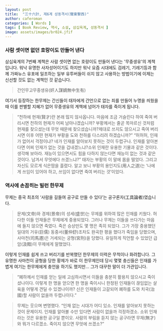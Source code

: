 ```yaml
---
layout: post
title:  "三十六計, 제6계 성동격서(聲東擊西)"
author: caferoman
categories: [ Words ]
tags: [ Book Review, 역사, 소설, 삼십육계, 성동격서 ]
image: assets/images/br024.jfif
---
```

### 사람 셋이면 없던 호랑이도 만들어 낸다

삼십육계의 7번째 계책은 사람 셋이면 없는 호랑이도 만들어 낸다는 '무중생유'의 계책입니다.
워낙 유명한 사자성어이기도 하지만 워낙 요즘 시대에도 검레기, 기레기등과 함께 가짜뉴스 유포에 일조하는 일부 유투버들이 쉬지 않고 사용하는 방법이기에 이제는 신선할 것도 없는 계책인 것 같습니다.

> 간인무고무중생유(奸人謀嫡無中生有)

여기서 등장하는 한무제는 간신들이 태자에게 간언으로 없는 죄를 만들어 누명을 씌웠을 때 이를 판별할 지혜가 없어 무중생유의 계책에 넘어가 태자를 죽이게 됩니다.

> “천하에 현재(賢才)란 본래 많지 않사옵니다. 마음에 조금 거슬린다 하여 죽여 버리시면 천하의 현재가 어찌 남아나겠습니까? 부황께서는 줄곧 목마르신 것처럼 현재를 찾으셨는데 무엇 때문에 찾으셨습니까?제대로 쓰지도 않으시고 죽여 버리시면 이후 어떤 현재가 부황을 도와 천하를 다스리려 하겠습니까?” “허허허, 인재가 없어서 걱정이냐? 네가 인재를 알아보지 못하는 것이 두렵구나. 인재를 알아본다면 어찌 인재가 없는 것을 겁내겠느냐?소위 인재란 유용한 기물과 같은 것이다. 생각해 보아라. 재능이 있으면서도 힘을 다하지 않는다면 재능이 없는 것과 같은 것이다. 남겨서 무엇에다 쓰겠느냐?” 태자는 부황의 이 말에 몸을 떨었다. 그리고 자신도 모르게 식은땀을 흘렸다. 알고 보니 부황의 용인지도(用人之道)는 ‘나에게 쓰임이 있어야 하고, 쓰임이 없다면 죽여 버리는 것’이었다.


### 역사에 손꼽히는 빌런 한무제

무제는 중국 최초의 ‘사람을 길들여 공구로 만들 수 있다’는 공구론자(工具論者)였습니다.

> 문제(文帝)와 경제(景帝)의 성세(盛世)는 무제를 위하여 많은 인재를 키웠다. 허다한 이들 인재들은 무제에게 중용되었다. 그러나 무제는 이들을 쓰다가는 마음에 들지 않으면 죽였다. 죽은 승상만도 몇 명은 족히 되었다. 그가 가장 중용했던 일대의 거유(巨儒) 동중서(董仲舒)조차도 완곡한 평을 했다가 죽임을 당했으며, 사마천(司馬遷)은 거세되는 궁형(宮刑)을 당했다. 유일하게 직언할 수 있었던 급암(汲黯)이 무제에게 말했었다.

이렇게 인재를 쉽게 쓰고 버리기를 반복했던 한무제의 이력은 무척이나 화려합니다. 그 유명한 사마천이 궁형을 당한 황제가 바로 이 한무제인데 당시 몇몇 충신들은 인재를 가볍게 여기는 한무제에게 충언을 하기도 했지만... 그가 대꾸한 말이 더 가관입니다.

> “폐하께서 인재를 얻는 일에 고심하시면서 이들을 충분히 활용치 않으시고 죽이셨나이다. 이렇게 한 명을 얻으면 한 명을 죽이시니 한정된 인재들이 끊임없는 살육을 어떻게 견딜 수 있겠나이까? 신은 인재들이 고갈되어 폐하를 도와 치국(治國)할 사람이 없을까 두렵나이다.”

> 무제는 웃으며 변명했다. “인재 없는 시대가 어디 있소. 인재를 알아보지 못하는 것이 문제이지. 인재를 알아볼 수만 있다면 사람이 없을까 걱정하겠소. 소위 인재라는 것은 유용한 공구일 뿐이오. 사람의 부림을 듣지 않는 공구라면 무재(無才)와 뭐가 다르겠소. 죽이지 않으면 무엇에 쓰겠소?”